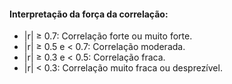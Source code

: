 #### Interpretação da força da correlação:
* |r| ≥ 0.7: Correlação forte ou muito forte.
* |r| ≥ 0.5 e < 0.7: Correlação moderada.
* |r| ≥ 0.3 e < 0.5: Correlação fraca.
* |r| < 0.3: Correlação muito fraca ou desprezível. 